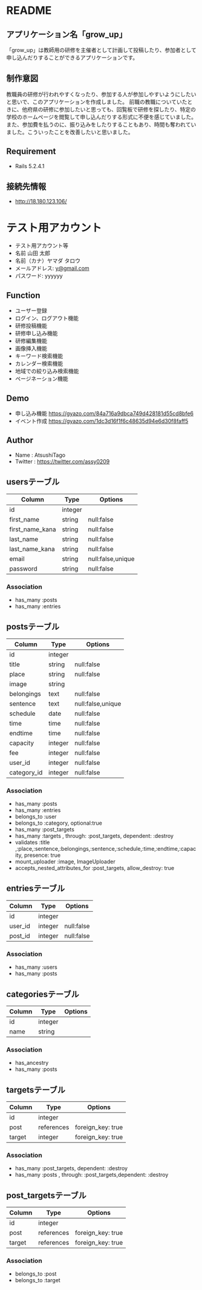# README

## アプリケーション名「grow_up」
「grow_up」は教師用の研修を主催者として計画して投稿したり、参加者として申し込んだりすることができるアプリケーションです。

## 制作意図
教職員の研修が行われやすくなったり、参加する人が参加しやすいようにしたいと思いで、このアプリケーションを作成しました。
前職の教職についていたときに、他府県の研修に参加したいと思っても、回覧板で研修を探したり、特定の学校のホームページを閲覧して申し込んだりする形式に不便を感じていました。また、参加費を払うのに、振り込みをしたりすることもあり、時間も奪われていました。こういったことを改善したいと思いました。

## Requirement
- Rails 5.2.4.1

## 接続先情報
- http://18.180.123.106/

# テスト用アカウント
- テスト用アカウント等
- 名前 山田 太郎
- 名前（カナ）ヤマダ タロウ
- メールアドレス: y@gmail.com
- パスワード: yyyyyy


## Function
- ユーザー登録
- ログイン、ログアウト機能
- 研修投稿機能
- 研修申し込み機能
- 研修編集機能
- 画像挿入機能
- キーワード検索機能
- カレンダー検索機能
- 地域での絞り込み検索機能
- ページネーション機能


## Demo
- 申し込み機能
 https://gyazo.com/84a716a9dbca749d428181d55cd8bfe6
- イベント作成
 https://gyazo.com/1dc3d16f1f6c48635d94e6d30f8faff5


## Author
*    Name : AtsushiTago 
* Twitter : https://twitter.com/assy0209
 

## usersテーブル
|Column|Type|Options|
|------|----|-------|
|id|integer||
|first_name|string|null:false|
|first_name_kana|string|null:false|
|last_name|string|null:false|
|last_name_kana|string|null:false|
|email|string|null:false,unique|
|password|string|null:false|

### Association
- has_many :posts
-  has_many :entries

## postsテーブル
|Column|Type|Options|
|------|----|-------|
|id|integer||
|title|string|null:false|
|place|string|null:false|
|image|string||
|belongings|text|null:false|
|sentence|text|null:false,unique|
|schedule|date|null:false|
|time|time|null:false|
|endtime|time|null:false|
|capacity|integer|null:false|
|fee|integer|null:false|
|user_id|integer|null:false|
|category_id|integer|null:false|

### Association
- has_many :posts
- has_many :entries
- belongs_to :user
- belongs_to :category, optional:true
- has_many :post_targets
- has_many :targets , through: :post_targets, dependent: :destroy
- validates :title ,:place,:sentence,:belongings,:sentence,:schedule,:time,:endtime,:capacity, presence: true
- mount_uploader :image, ImageUploader
- accepts_nested_attributes_for :post_targets, allow_destroy: true

## entriesテーブル
|Column|Type|Options|
|------|----|-------|
|id|integer||
|user_id|integer|null:false|
|post_id|integer|null:false|

### Association
- has_many :users
- has_many :posts

## categoriesテーブル
|Column|Type|Options|
|------|----|-------|
|id|integer||
|name|string||

### Association
- has_ancestry
- has_many :posts

## targetsテーブル
|Column|Type|Options|
|------|----|-------|
|id|integer||
|post|references|foreign_key: true|
|target|integer|foreign_key: true|

### Association
- has_many :post_targets, dependent: :destroy
- has_many :posts , through: :post_targets,dependent: :destroy

## post_targetsテーブル
|Column|Type|Options|
|------|----|-------|
|id|integer||
|post|references|foreign_key: true|
|target|references|foreign_key: true|

### Association
- belongs_to :post
- belongs_to :target